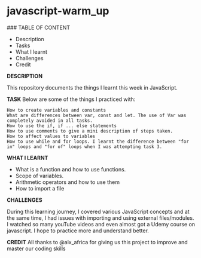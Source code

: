 # javascript-warm_up

### TABLE OF CONTENT

- Description
- Tasks
- What I learnt
- Challenges
- Credit

**DESCRIPTION**

This repository documents the things I learnt this week in JavaScript.

**TASK**
Below are some of the things I practiced with:

    How to create variables and constants
    What are differences between var, const and let. The use of Var was completely avoided in all tasks.
    How to use the if, if ... else statements
    How to use comments to give a mini description of steps taken.
    How to affect values to variables
    How to use while and for loops. I learnt the difference between "for in" loops and "for of" loops when I was attempting task 3.

**WHAT I LEARNT**

- What is a function and how to use functions.
- Scope of variables.
- Arithmetic operators and how to use them
- How to import a file

**CHALLENGES**

During this learning journey, I covered various JavaScript concepts and at the same time, I had issues with importing and using external files/modules. I watched so many youTube videos and even almost got a Udemy course on javascript.
I hope to practice more and understand better.

**CREDIT**
All thanks to @alx_africa for giving us this project to improve and master our coding skills
